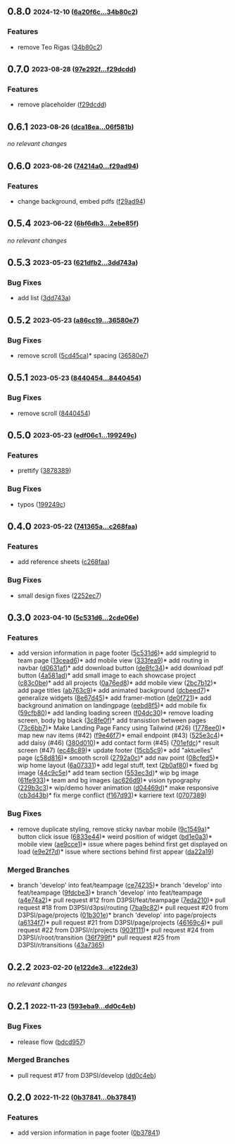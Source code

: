 ## **0.8.0** <sub><sup>2024-12-10 ([6a20f6c...34b80c2](https://github.com/d3psi/tectonica/compare/6a20f6c...34b80c2?diff=split))</sup></sub>

### Features
* remove Teo Rigas ([34b80c2](https://github.com/d3psi/tectonica/commit/34b80c2))


## **0.7.0** <sub><sup>2023-08-28 ([97e292f...f29dcdd](https://github.com/d3psi/tectonica/compare/97e292f...f29dcdd?diff=split))</sup></sub>

### Features
* remove placeholder ([f29dcdd](https://github.com/d3psi/tectonica/commit/f29dcdd))


## **0.6.1** <sub><sup>2023-08-26 ([dca18ea...06f581b](https://github.com/d3psi/tectonica/compare/dca18ea...06f581b?diff=split))</sup></sub>

*no relevant changes*


## **0.6.0** <sub><sup>2023-08-26 ([74214a0...f29ad94](https://github.com/d3psi/tectonica/compare/74214a0...f29ad94?diff=split))</sup></sub>

### Features
* change background, embed pdfs ([f29ad94](https://github.com/d3psi/tectonica/commit/f29ad94))


## **0.5.4** <sub><sup>2023-06-22 ([6bf6db3...2ebe85f](https://github.com/d3psi/tectonica/compare/6bf6db3...2ebe85f?diff=split))</sup></sub>

*no relevant changes*


## **0.5.3** <sub><sup>2023-05-23 ([621dfb2...3dd743a](https://github.com/d3psi/tectonica/compare/621dfb2...3dd743a?diff=split))</sup></sub>

### Bug Fixes
* add list ([3dd743a](https://github.com/d3psi/tectonica/commit/3dd743a))


## **0.5.2** <sub><sup>2023-05-23 ([a86cc19...36580e7](https://github.com/d3psi/tectonica/compare/a86cc19...36580e7?diff=split))</sup></sub>

### Bug Fixes
* remove scroll ([5cd45ca](https://github.com/d3psi/tectonica/commit/5cd45ca))* spacing ([36580e7](https://github.com/d3psi/tectonica/commit/36580e7))


## **0.5.1** <sub><sup>2023-05-23 ([8440454...8440454](https://github.com/d3psi/tectonica/compare/8440454...8440454?diff=split))</sup></sub>

### Bug Fixes
* remove scroll ([8440454](https://github.com/d3psi/tectonica/commit/8440454))


## **0.5.0** <sub><sup>2023-05-23 ([edf06c1...199249c](https://github.com/d3psi/tectonica/compare/edf06c1...199249c?diff=split))</sup></sub>

### Features
* prettify ([3878389](https://github.com/d3psi/tectonica/commit/3878389))

### Bug Fixes
* typos ([199249c](https://github.com/d3psi/tectonica/commit/199249c))


## **0.4.0** <sub><sup>2023-05-22 ([741365a...c268faa](https://github.com/d3psi/tectonica/compare/741365a...c268faa?diff=split))</sup></sub>

### Features
* add reference sheets ([c268faa](https://github.com/d3psi/tectonica/commit/c268faa))

### Bug Fixes
* small design fixes ([2252ec7](https://github.com/d3psi/tectonica/commit/2252ec7))


## **0.3.0** <sub><sup>2023-04-10 ([5c531d6...2cde06e](https://github.com/d3psi/tectonica/compare/5c531d6...2cde06e?diff=split))</sup></sub>

### Features
* add version information in page footer ([5c531d6](https://github.com/d3psi/tectonica/commit/5c531d6))* add simplegrid to team page ([13cead6](https://github.com/d3psi/tectonica/commit/13cead6))* add mobile view ([333fea9](https://github.com/d3psi/tectonica/commit/333fea9))* add routing in navbar ([d0631af](https://github.com/d3psi/tectonica/commit/d0631af))* add download button ([de8fc34](https://github.com/d3psi/tectonica/commit/de8fc34))* add download pdf button ([4a581ad](https://github.com/d3psi/tectonica/commit/4a581ad))* add small image to each showcase project ([c83c0be](https://github.com/d3psi/tectonica/commit/c83c0be))* add all projects ([0a76ed8](https://github.com/d3psi/tectonica/commit/0a76ed8))* add mobile view ([2bc7b12](https://github.com/d3psi/tectonica/commit/2bc7b12))* add page titles ([ab763c9](https://github.com/d3psi/tectonica/commit/ab763c9))* add animated background ([dcbeed7](https://github.com/d3psi/tectonica/commit/dcbeed7))* generalize widgets ([8e67d45](https://github.com/d3psi/tectonica/commit/8e67d45))* add framer\-motion ([de0f721](https://github.com/d3psi/tectonica/commit/de0f721))* add background animation on landingpage ([eebd8f5](https://github.com/d3psi/tectonica/commit/eebd8f5))* add mobile fix ([59cfb80](https://github.com/d3psi/tectonica/commit/59cfb80))* add landing loading screen ([f04dc30](https://github.com/d3psi/tectonica/commit/f04dc30))* remove loading screen, body bg black ([3c8fe0f](https://github.com/d3psi/tectonica/commit/3c8fe0f))* add transistion between pages ([73c6bb7](https://github.com/d3psi/tectonica/commit/73c6bb7))* Make Landing Page Fancy using Tailwind \(\#26\) ([1778ee0](https://github.com/d3psi/tectonica/commit/1778ee0))* map new nav items \(\#42\) ([f9e46f7](https://github.com/d3psi/tectonica/commit/f9e46f7))* email endpoint \(\#43\) ([525e3c4](https://github.com/d3psi/tectonica/commit/525e3c4))* add daisy \(\#46\) ([380d010](https://github.com/d3psi/tectonica/commit/380d010))* add contact form \(\#45\) ([701efdc](https://github.com/d3psi/tectonica/commit/701efdc))* result screen \(\#47\) ([ec48c89](https://github.com/d3psi/tectonica/commit/ec48c89))* update footer ([15cb5c9](https://github.com/d3psi/tectonica/commit/15cb5c9))* add "aktuelles" page ([c58d816](https://github.com/d3psi/tectonica/commit/c58d816))* smooth scroll ([2792a0c](https://github.com/d3psi/tectonica/commit/2792a0c))* add nav point ([08cfed5](https://github.com/d3psi/tectonica/commit/08cfed5))* wip home layout ([6a07331](https://github.com/d3psi/tectonica/commit/6a07331))* add legal stuff, text ([2b0af80](https://github.com/d3psi/tectonica/commit/2b0af80))* fixed bg image ([44c9c5e](https://github.com/d3psi/tectonica/commit/44c9c5e))* add team section ([553ec3d](https://github.com/d3psi/tectonica/commit/553ec3d))* wip bg image ([61fe933](https://github.com/d3psi/tectonica/commit/61fe933))* team and bg images ([ac626d9](https://github.com/d3psi/tectonica/commit/ac626d9))* vision typography ([229b3c3](https://github.com/d3psi/tectonica/commit/229b3c3))* wip/demo hover animation ([d04469d](https://github.com/d3psi/tectonica/commit/d04469d))* make responsive ([cb3d43b](https://github.com/d3psi/tectonica/commit/cb3d43b))* fix merge conflict ([f167d93](https://github.com/d3psi/tectonica/commit/f167d93))* karriere text ([0707389](https://github.com/d3psi/tectonica/commit/0707389))

### Bug Fixes
* remove duplicate styling, remove sticky navbar mobile ([9c1549a](https://github.com/d3psi/tectonica/commit/9c1549a))* button click issue ([6833e44](https://github.com/d3psi/tectonica/commit/6833e44))* weird position of widget ([bd1e0a3](https://github.com/d3psi/tectonica/commit/bd1e0a3))* mobile view ([ae9cce1](https://github.com/d3psi/tectonica/commit/ae9cce1))* issue where pages behind first get displayed on load ([e9e2f7d](https://github.com/d3psi/tectonica/commit/e9e2f7d))* issue where sections behind first appear ([da22a19](https://github.com/d3psi/tectonica/commit/da22a19))

### Merged Branches
* branch 'develop' into feat/teampage ([ce74235](https://github.com/d3psi/tectonica/commit/ce74235))* branch 'develop' into feat/teampage ([9fdcbe3](https://github.com/d3psi/tectonica/commit/9fdcbe3))* branch 'develop' into feat/teampage ([a4e74a2](https://github.com/d3psi/tectonica/commit/a4e74a2))* pull request \#12 from D3PSI/feat/teampage ([7eda210](https://github.com/d3psi/tectonica/commit/7eda210))* pull request \#18 from D3PSI/d3psi/routing ([7ba9c82](https://github.com/d3psi/tectonica/commit/7ba9c82))* pull request \#20 from D3PSI/page/projects ([01b301e](https://github.com/d3psi/tectonica/commit/01b301e))* branch 'develop' into page/projects ([a6134f7](https://github.com/d3psi/tectonica/commit/a6134f7))* pull request \#21 from D3PSI/page/projects ([46169c4](https://github.com/d3psi/tectonica/commit/46169c4))* pull request \#22 from D3PSI/r/projects ([903f111](https://github.com/d3psi/tectonica/commit/903f111))* pull request \#24 from D3PSI/r/root/transition ([36f799f](https://github.com/d3psi/tectonica/commit/36f799f))* pull request \#25 from D3PSI/r/transitions ([43a7365](https://github.com/d3psi/tectonica/commit/43a7365))


## **0.2.2** <sub><sup>2023-02-20 ([e122de3...e122de3](https://github.com/d3psi/tectonica/compare/e122de3...e122de3?diff=split))</sup></sub>

*no relevant changes*


## **0.2.1** <sub><sup>2022-11-23 ([593eba9...dd0c4eb](https://github.com/d3psi/tectonica/compare/593eba9...dd0c4eb?diff=split))</sup></sub>

### Bug Fixes
*  release flow ([bdcd957](https://github.com/d3psi/tectonica/commit/bdcd957))


### Merged Branches
*  pull request \#17 from D3PSI/develop ([dd0c4eb](https://github.com/d3psi/tectonica/commit/dd0c4eb))


## **0.2.0** <sub><sup>2022-11-22 ([0b37841...0b37841](https://github.com/d3psi/tectonica/compare/0b37841...0b37841?diff=split))</sup></sub>

### Features
*  add version information in page footer ([0b37841](https://github.com/d3psi/tectonica/commit/0b37841))


